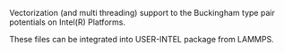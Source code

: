 Vectorization (and multi threading) support to the Buckingham  type pair potentials on Intel(R) Platforms.

These files can be integrated into USER-INTEL package from LAMMPS.